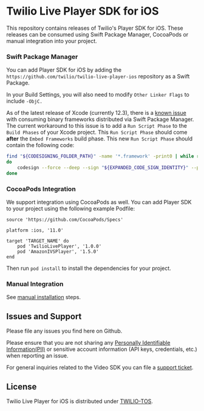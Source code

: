 # Twilio Live Player SDK for iOS

This repository contains releases of Twilio's Player SDK for iOS. These releases can be consumed using Swift Package Manager, CocoaPods or manual integration into your project.


### Swift Package Manager

You can add Player SDK for iOS by adding the `https://github.com/twilio/twilio-live-player-ios` repository as a Swift Package.

In your Build Settings, you will also need to modify `Other Linker Flags` to include `-ObjC.`

As of the latest release of Xcode (currently 12.3), there is a [known issue](https://bugs.swift.org/browse/SR-13343) with consuming binary frameworks distributed via Swift Package Manager. The current workaround to this issue is to add a `Run Script Phase` to the `Build Phases` of your Xcode project. This `Run Script Phase` should come **after** the `Embed Frameworks` build phase. This new `Run Script Phase` should contain the following code:

```sh
find "${CODESIGNING_FOLDER_PATH}" -name '*.framework' -print0 | while read -d $'\0' framework
do
    codesign --force --deep --sign "${EXPANDED_CODE_SIGN_IDENTITY}" --preserve-metadata=identifier,entitlements --timestamp=none "${framework}"
done

```


### CocoaPods Integration

We support integration using CocoaPods as well. You can add Player SDK to your project using the following example Podfile:

```
source 'https://github.com/CocoaPods/Specs'

platform :ios, '11.0'

target 'TARGET_NAME' do
    pod 'TwilioLivePlayer', '1.0.0'
    pod 'AmazonIVSPlayer', '1.5.0'
end
```

Then run `pod install` to install the dependencies for your project.


### Manual Integration

See [manual installation](https://www.twilio.com/docs/media/ios-platform-overview#add-the-sdk) steps.


## Issues and Support

Please file any issues you find here on Github.

Please ensure that you are not sharing any [Personally Identifiable Information(PII)](https://www.twilio.com/docs/glossary/what-is-personally-identifiable-information-pii) or sensitive account information (API keys, credentials, etc.) when reporting an issue.

For general inquiries related to the Video SDK you can file a [support ticket](https://support.twilio.com/hc/en-us/requests/new).


## License

Twilio Live Player for iOS is distributed under [TWILIO-TOS](https://www.twilio.com/legal/tos).